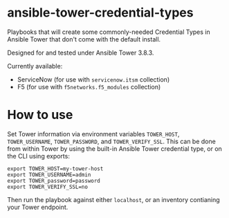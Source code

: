 # ansible-tower-credential-types

Playbooks that will create some commonly-needed Credential Types in Ansible Tower that don't come with the default install.

Designed for and tested under Ansible Tower 3.8.3.

Currently available:

* ServiceNow (for use with `servicenow.itsm` collection)
* F5 (for use with `f5networks.f5_modules` collection)

# How to use

Set Tower information via environment variables `TOWER_HOST`, `TOWER_USERNAME`, `TOWER_PASSWORD`, and `TOWER_VERIFY_SSL`. This can be done from within Tower by using the built-in Ansible Tower credential type, or on the CLI using exports:
```
export TOWER_HOST=my-tower-host
export TOWER_USERNAME=admin
export TOWER_password=password
export TOWER_VERIFY_SSL=no
```

Then run the playbook against either `localhost`, or an inventory contianing your Tower endpoint.
